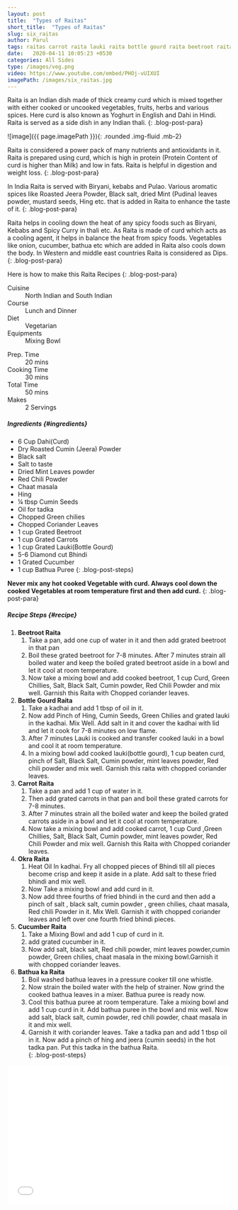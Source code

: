 ```yaml
---
layout: post
title:  "Types of Raitas"
short_title:  "Types of Raitas"
slug: six_raitas
author: Parul
tags: raitas carrot raita lauki raita bottle gourd raita beetroot raita lady finger bhindi raita chundar raita yoghurt cucumber raita bathua raita health benifits  typesOf Raita healthy nutritous biryani raita kebabs raita side dish foodyindianmom digestion
date:   2020-04-11 10:05:23 +0530
categories: All Sides
type: /images/veg.png
video: https://www.youtube.com/embed/PHOj-vUIXUI
imagePath: /images/six_raitas.jpg
---
```


Raita is an Indian dish made of thick creamy curd which is mixed together with either cooked or uncooked vegetables, fruits, herbs and various spices. Here curd is also known as Yoghurt in English and Dahi in Hindi. Raita is served as a side dish in any Indian thali.
{: .blog-post-para}

![image]({{ page.imagePath }}){: .rounded .img-fluid .mb-2}

Raita is considered a power pack of many nutrients and antioxidants in it. Raita is prepared using curd, which is high in protein (Protein Content of curd is higher than Milk) and low in fats. Raita is helpful in digestion  and weight loss.
{: .blog-post-para}

In India Raita is served with Biryani, kebabs and Pulao. Various aromatic spices like Roasted Jeera Powder, Black salt, dried Mint (Pudina) leaves powder, mustard seeds, Hing etc. that is added in Raita to enhance the taste of it.
{: .blog-post-para}

Raita helps in cooling down the heat of any spicy foods such as Biryani, Kebabs and Spicy Curry in thali etc. As Raita is made of curd which acts as a cooling agent, it helps in balance the heat from spicy foods. Vegetables like onion, cucumber, bathua etc which are added in Raita also cools down the body. In Western and middle east countries Raita is considered as Dips.
{: .blog-post-para}

Here is how to make this Raita Recipes
{: .blog-post-para}

<div class="row">
    <div class="col-md-6">
        <dl class="row">
            <dt class="col-sm-4">Cuisine</dt><dd class="col-sm-7">North Indian and South Indian</dd>
            <dt class="col-sm-4">Course</dt><dd class="col-sm-7">Lunch and Dinner</dd>
            <dt class="col-sm-4">Diet</dt><dd class="col-sm-7">Vegetarian</dd>
            <dt class="col-sm-4">Equipments</dt><dd class="col-sm-7">Mixing Bowl</dd>
        </dl>
    </div>
    <div class="col-md-6">
        <dl class="row">
            <dt class="col-sm-5">Prep. Time</dt><dd class="col-sm-7">20 mins</dd>
            <dt class="col-sm-5">Cooking Time</dt><dd class="col-sm-7">30 mins</dd>
            <dt class="col-sm-5">Total Time</dt><dd class="col-sm-7">50 mins</dd>
            <dt class="col-sm-5">Makes</dt><dd class="col-sm-7">2 Servings</dd>
        </dl>
    </div>
</div>

##### **Ingredients** {#ingredients}
- 6 Cup Dahi(Curd)
- Dry Roasted Cumin (Jeera) Powder
- Black salt
- Salt to taste
- Dried Mint Leaves powder
- Red Chili Powder
- Chaat masala
- Hing
- ¼ tbsp Cumin Seeds
- Oil for tadka
- Chopped Green chilies
- Chopped Coriander Leaves
- 1 cup Grated Beetroot
- 1 cup Grated Carrots
- 1 cup Grated Lauki(Bottle Gourd)
- 5-6 Diamond cut Bhindi
- 1 Grated Cucumber
- 1 cup Bathua Puree
{: .blog-post-steps}
        
**<i class="fas fa-lightbulb"></i> Never mix any hot cooked Vegetable with curd. Always cool down the cooked Vegetables at room temperature first and then add curd.**
{: .blog-post-para}

##### **Recipe Steps** {#recipe}
1. **Beetroot Raita**
    1. Take a pan, add one cup of water in it and then add grated beetroot in that pan
    1. Boil these grated beetroot for 7-8 minutes. After 7 minutes strain all boiled water and keep the boiled grated beetroot aside in a bowl and let it cool at room temperature.
    1. Now take a mixing bowl and add cooked beetroot, 1 cup Curd, Green Chillies, Salt, Black Salt, Cumin powder, Red Chili Powder and mix well. Garnish this Raita with Chopped coriander leaves.            
1. **Bottle Gourd Raita**
    1. Take a kadhai and add 1 tbsp of oil in it.
    1. Now add Pinch of Hing, Cumin Seeds, Green Chilies and grated lauki in the kadhai. Mix Well. Add salt in it and cover the kadhai with lid and let it cook for 7-8 minutes on low flame.
    1. After 7 minutes Lauki is cooked and transfer cooked lauki in a bowl and cool it at room temperature.
    1. In a mixing bowl add cooked lauki(bottle gourd), 1 cup beaten curd, pinch of Salt, Black Salt, Cumin powder, mint leaves powder, Red chili powder and mix well. Garnish this raita with chopped coriander leaves.             
1. **Carrot Raita**
    1. Take a pan and add 1 cup of water in it.
    1. Then add grated carrots in that pan and boil these grated carrots for 7-8 minutes.
    1. After 7 minutes strain all the boiled water and keep the boiled grated carrots aside in a bowl and let it cool at room temperature.
    1. Now take a mixing bowl and add cooked carrot, 1 cup Curd ,Green Chillies, Salt, Black Salt, Cumin powder, mint leaves powder, Red Chili Powder and mix well. Garnish this Raita with Chopped coriander leaves.
1. **Okra Raita**
    1. Heat Oil In kadhai. Fry all chopped pieces of Bhindi till all pieces become crisp and keep it aside in a plate. Add salt to these fried bhindi and mix well.
    1. Now Take a mixing bowl and add curd in it.
    1. Now add three fourths of fried bhindi in the curd and then add a pinch of salt , black salt, cumin powder , green chilies, chaat masala, Red chili Powder in it. Mix Well. Garnish it with chopped coriander leaves and left over one fourth fried bhindi pieces.            
1. **Cucumber Raita**
    1. Take a Mixing Bowl and add 1 cup of curd in it.
    1. add grated cucumber in it.
    1. Now add salt, black salt, Red chili powder, mint leaves powder,cumin powder, Green chilies, chaat masala in the mixing bowl.Garnish it with chopped coriander leaves.            
1. **Bathua ka Raita**
    1. Boil washed bathua leaves in a pressure cooker till one whistle.
    1. Now strain the boiled water with the help of strainer. Now grind the cooked bathua leaves in a mixer. Bathua puree is ready now.
    1. Cool this bathua puree at room temperature. Take a mixing bowl and add 1 cup curd in it. Add bathua puree in the bowl and mix well. Now add salt, black salt, cumin powder, red chili powder, chaat masala in it and mix well.
    1. Garnish it with coriander leaves. Take a tadka pan and add 1 tbsp oil in it. Now add a pinch of hing and jeera (cumin seeds) in the hot tadka pan. Put this tadka in the bathua Raita.            
{: .blog-post-steps}

<div class="row" id="video">
    <div class="col-md-12">
        <div class="embed-responsive embed-responsive-16by9">
            <iframe width="100%" height="315" src="{{page.video}}" frameborder="0" allow="accelerometer; autoplay; encrypted-media; gyroscope; picture-in-picture" allowfullscreen></iframe>
        </div>
    </div>
</div>
<br>
